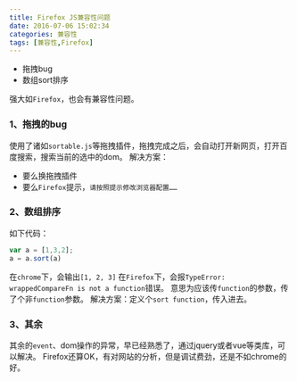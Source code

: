 ```yaml
---
title: Firefox JS兼容性问题
date: 2016-07-06 15:02:34
categories: 兼容性
tags: [兼容性,Firefox]
---
```


* 拖拽bug
* 数组sort排序

强大如`Firefox`，也会有兼容性问题。
### 1、拖拽的bug
使用了诸如`sortable.js`等拖拽插件，拖拽完成之后，会自动打开新网页，打开百度搜索，搜索当前的选中的dom。
解决方案：
* 要么换拖拽插件
* 要么`Firefox`提示，`请按照提示修改浏览器配置……`
<!--more-->

### 2、数组排序
如下代码：
``` javascript
var a = [1,3,2];
a = a.sort(a)
```
在`chrome`下，会输出`[1, 2, 3]`
在`Firefox`下，会报`TypeError: wrappedCompareFn is not a function`错误。
意思为应该传`function`的参数，传了个非`function`参数。
解决方案：定义个`sort function`，传入进去。

### 3、其余
其余的`event`、dom操作的异常，早已经熟悉了，通过jquery或者vue等类库，可以解决。
Firefox还算OK，有对网站的分析，但是调试费劲，还是不如chrome的好。